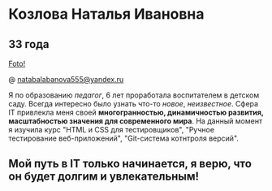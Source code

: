 # Козлова Наталья Ивановна

## 33 года

[Foto!](https://drive.google.com/file/d/1ntVXj1g3WFxs2qFdNC6l6FrY1lzAiNcX/view?usp=sharing)

@ natabalabanova555@yandex.ru

Я по образованию *педагог*, 6 лет проработала воспитателем в детском саду. Всегда интересно было узнать что-то *новое*, *неизвестное*. Сфера IT привлекла меня своей **многогранностью, динамичностью развития, масштабностью значения для современного мира**.
На данный момент я изучила курс  "HTML и CSS для тестировщиков", "Ручное тестирование веб-приложений", "Git-система котнтроля версий".

## Мой путь в IT только начинается, я верю, что он будет долгим и увлекательным!